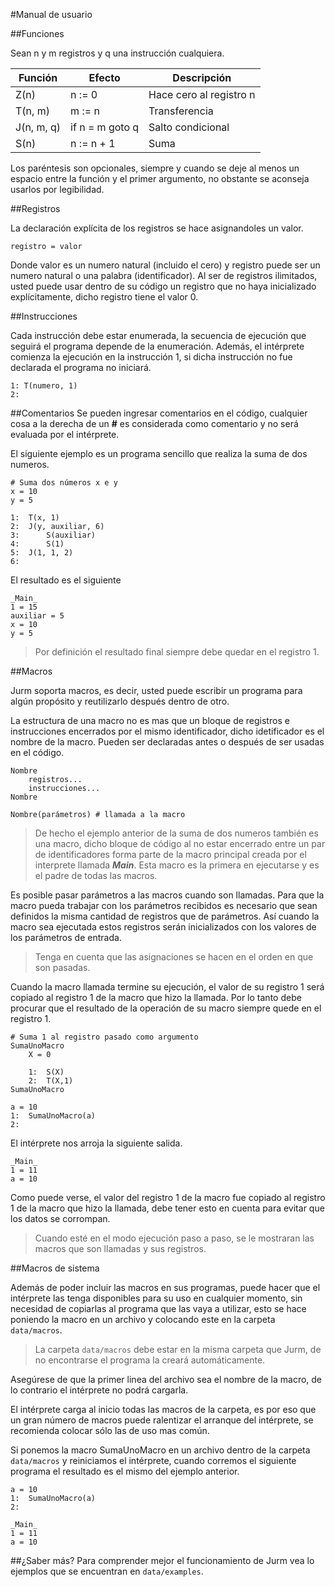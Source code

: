 #Manual de usuario

##Funciones

Sean n y m registros y q una instrucción cualquiera.

|	Función		| Efecto			|	Descripción			 |
|---------------| ------------------|------------------------|
|	Z(n)		| n := 0			|Hace cero al registro n |
|	T(n, m)		| m := n 			|Transferencia			 |
|	J(n, m, q)	| if n = m goto q 	|Salto condicional		 |
|	S(n)		| n := n + 1		|Suma 					 |

Los paréntesis son opcionales, siempre y cuando se deje al menos un espacio entre la función y el primer argumento, no obstante se aconseja usarlos por legibilidad.


##Registros

La declaración explícita de los registros se hace asignandoles un valor.

```
registro = valor
```

Donde valor es un numero natural (incluido el cero) y registro puede ser un numero natural o una palabra (identificador).
Al ser de registros ilimitados, usted puede usar dentro de su código un registro que no haya inicializado explícitamente, dicho registro tiene el valor 0.



##Instrucciones

Cada instrucción debe estar enumerada, la secuencia de ejecución que seguirá el programa depende de la enumeración.
Además, el intérprete comienza la ejecución en la instrucción 1, si dicha instrucción no fue declarada el programa no iniciará.

```
1: T(numero, 1)
2:
```

##Comentarios
Se pueden ingresar comentarios en el código, cualquier cosa a la derecha de un **#** es considerada como comentario y no será evaluada por el intérprete.

El siguiente ejemplo es un programa sencillo que realiza la suma de dos numeros.

```
# Suma dos números x e y
x = 10
y = 5

1:	T(x, 1)
2:	J(y, auxiliar, 6)
3:		S(auxiliar)
4:		S(1)
5:	J(1, 1, 2)
6:
```

El resultado es el siguiente
```
_Main_
1 = 15
auxiliar = 5
x = 10
y = 5
```

> Por definición el resultado final siempre debe quedar en el registro 1.

##Macros

Jurm soporta macros, es decir, usted puede escribir un programa para algún propósito y reutilizarlo después dentro de otro.

La estructura de una macro no es mas que un bloque de registros e instrucciones encerrados por el mismo identificador, dicho idetificador es el nombre de la macro.
Pueden ser declaradas antes o después de ser usadas en el código.

```
Nombre
	registros...
	instrucciones...
Nombre

Nombre(parámetros) # llamada a la macro
```

> De hecho el ejemplo anterior de la suma de dos numeros también es una macro, dicho bloque de código al no estar encerrado entre un par de identificadores forma parte de la macro principal creada por el interprete llamada **_Main_**. Esta macro es la primera en ejecutarse y es el padre de todas las macros.

Es posible pasar parámetros a las macros cuando son llamadas.
Para que la macro pueda trabajar con los parámetros recibidos es necesario que sean definidos la misma cantidad de registros que de parámetros. Así cuando la macro sea ejecutada estos registros serán inicializados con los valores de los parámetros de entrada.

> Tenga en cuenta que las asignaciones se hacen en el orden en que son pasadas.

Cuando la macro llamada termine su ejecución, el valor de su registro 1 será copiado al registro 1 de la macro que hizo la llamada. Por lo tanto debe procurar que el resultado de la operación de su macro siempre quede en el registro 1.

```
# Suma 1 al registro pasado como argumento
SumaUnoMacro
	X = 0
	
	1:	S(X)
	2:	T(X,1)
SumaUnoMacro

a = 10
1:	SumaUnoMacro(a)
2:
```

El intérprete nos arroja la siguiente salida.

```
_Main_
1 = 11
a = 10
```

Como puede verse, el valor del registro 1 de la macro fue copiado al registro 1 de la macro que hizo la llamada, debe tener esto en cuenta para evitar que los datos se corrompan.

> Cuando esté en el modo ejecución paso a paso, se le mostraran las macros que son llamadas y sus registros.


##Macros de sistema

Además de poder incluir las macros en sus programas, puede hacer que el intérprete las tenga disponibles para su uso en cualquier momento, sin necesidad de copiarlas al programa que las vaya a utilizar, esto se hace poniendo la macro en un archivo y colocando este en la carpeta `data/macros`.

> La carpeta `data/macros` debe estar en la misma carpeta que Jurm, de no encontrarse el programa la creará automáticamente.

Asegúrese de que la primer linea del archivo sea el nombre de la macro, de lo contrario  el intérprete no podrá cargarla.

El intérprete carga al inicio todas las macros de la carpeta, es por eso que un gran número de macros puede ralentizar el arranque del intérprete, se recomienda colocar sólo las de uso mas común.

Si ponemos la macro SumaUnoMacro en un archivo dentro de la carpeta `data/macros` y reiniciamos el intérprete, cuando corremos el siguiente programa el resultado es el mismo del ejemplo anterior.

```
a = 10
1:	SumaUnoMacro(a)
2:
```
```
_Main_
1 = 11
a = 10
```
##¿Saber más?
Para comprender mejor el funcionamiento de Jurm vea lo ejemplos que se encuentran en `data/examples`.

